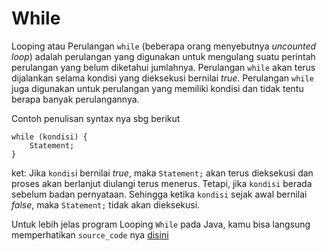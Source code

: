 # While

Looping atau Perulangan `while` (beberapa orang menyebutnya _uncounted loop_) adalah perulangan yang digunakan untuk mengulang suatu perintah perulangan yang belum diketahui jumlahnya. Perulangan `while` akan terus dijalankan selama kondisi yang dieksekusi bernilai *true*. Perulangan `while` juga digunakan untuk perulangan yang memiliki kondisi dan tidak tentu berapa banyak perulangannya.

Contoh penulisan syntax nya sbg berikut

```
while (kondisi) {
    Statement;
}
```

ket: Jika `kondis`i bernilai _true_, maka `Statement;` akan terus dieksekusi dan proses akan berlanjut diulangi terus menerus. Tetapi, jika `kondisi` berada sebelum badan pernyataan. Sehingga ketika `kondisi` sejak awal bernilai _false_, maka `Statement;` tidak akan  dieksekusi.

Untuk lebih jelas program Looping `While` pada Java, kamu bisa langsung memperhatikan `source_code` nya [disini](https://github.com/bellshade/Java/blob/main/learn/basic/Looping/While/WhileLooping.java)